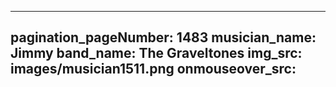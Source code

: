 ------
pagination_pageNumber: 1483
musician_name: Jimmy
band_name: The Graveltones
img_src: images/musician1511.png
onmouseover_src: 
------